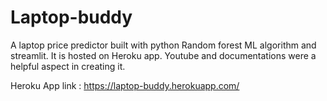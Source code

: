# Laptop-buddy
A laptop price predictor built with python Random forest ML algorithm and streamlit. It is hosted on Heroku app. Youtube and documentations were a helpful aspect in creating it.

Heroku App link : https://laptop-buddy.herokuapp.com/
